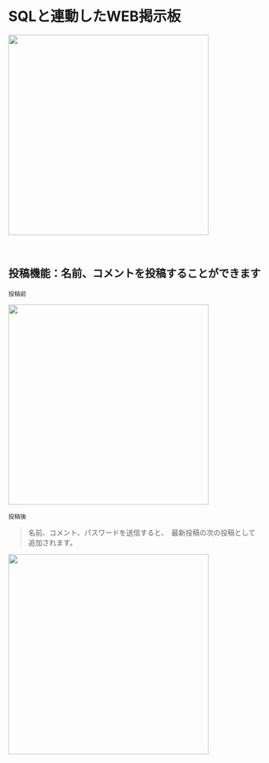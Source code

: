 <h1>SQLと連動したWEB掲示板</h1>
<p align="left">
  <img width="400" src=https://github.com/shun-hagiwara/Documents/assets/147070848/a176b57d-1943-4b78-b5d3-7b063145fd65" />
</p>

<br>
<h2>投稿機能：名前、コメントを投稿することができます</h2>

```
投稿前
```

<p align="left">
    <img width="400" src="https://github.com/shun-hagiwara/Documents/assets/147070848/bd3688e7-12ed-4b9a-84ae-4a00865a6891"/>
</p> 

```
投稿後
```
> 名前、コメント、パスワードを送信すると、　最新投稿の次の投稿として追加されます。
<p align="left">
<img width="400"  src="https://github.com/shun-hagiwara/Documents/assets/147070848/338ec68d-51e7-4d52-a6c1-24627c5b6631](https://github.com/shun-hagiwara/Documents/assets/147070848/338ec68d-51e7-4d52-a6c1-24627c5b6631"/>
</p> 


